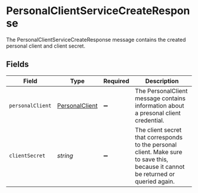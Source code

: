 # PersonalClientServiceCreateResponse

The PersonalClientServiceCreateResponse message contains the created personal client and client secret.


## Fields

| Field                                                                                                                              | Type                                                                                                                               | Required                                                                                                                           | Description                                                                                                                        |
| ---------------------------------------------------------------------------------------------------------------------------------- | ---------------------------------------------------------------------------------------------------------------------------------- | ---------------------------------------------------------------------------------------------------------------------------------- | ---------------------------------------------------------------------------------------------------------------------------------- |
| `personalClient`                                                                                                                   | [PersonalClient](../../models/shared/personalclient.md)                                                                            | :heavy_minus_sign:                                                                                                                 | The PersonalClient message contains information about a presonal client credential.                                                |
| `clientSecret`                                                                                                                     | *string*                                                                                                                           | :heavy_minus_sign:                                                                                                                 | The client secret that corresponds to the personal client. Make sure to save this, because it cannot be returned or queried again. |